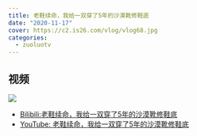```yaml
---
title: 老鞋续命，我给一双穿了5年的沙漠靴修鞋底
date: "2020-11-17"
cover: https://c2.is26.com/vlog/vlog68.jpg
categories:
  - zuoluotv
---
```


## 视频

![](https://c2.is26.com/vlog/vlog68.jpg)

- [Bilibili:老鞋续命，我给一双穿了5年的沙漠靴修鞋底](https://www.bilibili.com/video/BV1wi4y1j7gQ)
- [YouTube: 老鞋续命，我给一双穿了5年的沙漠靴修鞋底](https://www.youtube.com/watch?v=V-jAHBQMIEU)
